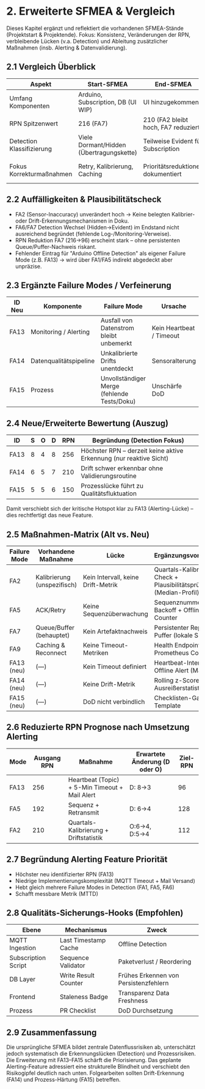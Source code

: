 # 2. Erweiterte SFMEA & Vergleich

Dieses Kapitel ergänzt und reflektiert die vorhandenen SFMEA-Stände (Projektstart & Projektende). Fokus: Konsistenz, Veränderungen der RPN, verbleibende Lücken (v.a. Detection) und Ableitung zusätzlicher Maßnahmen (insb. Alerting & Datenvalidierung).

## 2.1 Vergleich Überblick
| Aspekt | Start-SFMEA | End-SFMEA | Beobachtung |
|--------|-------------|----------|-------------|
| Umfang Komponenten | Arduino, Subscription, DB (UI WIP) | UI hinzugekommen | Vollständiger Systemblick erreicht |
| RPN Spitzenwert | 216 (FA7) | 210 (FA2 bleibt hoch, FA7 reduziert) | Maßnahmen teils wirksam (FA7) |
| Detection Klassifizierung | Viele Dormant/Hidden (Übertragungskette) | Teilweise Evident für Subscription | Keine aktive Benachrichtigung bei Ausfällen |
| Fokus Korrekturmaßnahmen | Retry, Kalibrierung, Caching | Prioritätsreduktionen dokumentiert | Wirksamkeit nur teilweise quantifiziert |

## 2.2 Auffälligkeiten & Plausibilitätscheck
- FA2 (Sensor-Inaccuracy) unverändert hoch -> Keine belegten Kalibrier- oder Drift-Erkennungsmechanismen in Doku.
- FA6/FA7 Detection Wechsel (Hidden→Evident) im Endstand nicht ausreichend begründet (fehlende Log-/Monitoring-Verweise).
- RPN Reduktion FA7 (216→96) erscheint stark – ohne persistenten Queue/Puffer-Nachweis riskant.
- Fehlender Eintrag für "Arduino Offline Detection" als eigener Failure Mode (z.B. FA13) → wird über FA1/FA5 indirekt abgedeckt aber unpräzise.

## 2.3 Ergänzte Failure Modes / Verfeinerung
| ID Neu | Komponente | Failure Mode | Ursache | Effekt | Bemerkung |
|--------|------------|--------------|---------|--------|-----------|
| FA13 | Monitoring / Alerting | Ausfall von Datenstrom bleibt unbemerkt | Kein Heartbeat / Timeout | Verzögerte Fehlerreaktion, Datenlücke | Splittet Erkennungsaspekt von FA1/FA5 |
| FA14 | Datenqualitätspipeline | Unkalibrierte Drifts unentdeckt | Sensoralterung | Schleichend falsche Empfehlungen | Ergänzt FA2 um zeitliche Dimension |
| FA15 | Prozess | Unvollständiger Merge (fehlende Tests/Doku) | Unschärfe DoD | Erhöht Einführungsfehler | Prozessrisiko, wirkt indirekt auf mehrere FAs |

## 2.4 Neue/Erweiterte Bewertung (Auszug)
| ID | S | O | D | RPN | Begründung (Detection Fokus) |
|----|---|---|---|-----|------------------------------|
| FA13 | 8 | 4 | 8 | 256 | Höchster RPN – derzeit keine aktive Erkennung (nur reaktive Sicht) |
| FA14 | 6 | 5 | 7 | 210 | Drift schwer erkennbar ohne Validierungsroutine |
| FA15 | 5 | 5 | 6 | 150 | Prozesslücke führt zu Qualitätsfluktuation |

Damit verschiebt sich der kritische Hotspot klar zu FA13 (Alerting-Lücke) – dies rechtfertigt das neue Feature.

## 2.5 Maßnahmen-Matrix (Alt vs. Neu)
| Failure Mode | Vorhandene Maßnahme | Lücke | Ergänzungsvorschlag |
|--------------|---------------------|-------|---------------------|
| FA2 | Kalibrierung (unspezifisch) | Kein Intervall, keine Drift-Metrik | Quartals-Kalibrier-Check + Plausibilitätsprüfung (Median-Profil) |
| FA5 | ACK/Retry | Keine Sequenzüberwachung | Sequenznummer + Backoff + Offline Counter |
| FA7 | Queue/Buffer (behauptet) | Kein Artefaktnachweis | Persistenter Replay-Puffer (lokale SQLite) |
| FA9 | Caching & Reconnect | Keine Timeout-Metriken | Health Endpoint + Prometheus Counter |
| FA13 (neu) | (—) | Kein Timeout definiert | Heartbeat-Intervall + Offline Alert (Mail) |
| FA14 (neu) | (—) | Keine Drift-Metrik | Rolling z-Score / IQR Ausreißerstatistik |
| FA15 (neu) | (—) | DoD nicht verbindlich | Checklisten-Gate PR Template |

## 2.6 Reduzierte RPN Prognose nach Umsetzung Alerting
| Mode | Ausgang RPN | Maßnahme | Erwartete Änderung (D oder O) | Ziel-RPN |
|------|-------------|----------|-------------------------------|----------|
| FA13 | 256 | Heartbeat (Topic) + 5-Min Timeout + Mail Alert | D: 8→3 | 96 |
| FA5 | 192 | Sequenz + Retransmit | D: 6→4 | 128 |
| FA2 | 210 | Quartals-Kalibrierung + Driftstatistik | O:6→4, D:5→4 | 112 |

## 2.7 Begründung Alerting Feature Priorität
- Höchster neu identifizierter RPN (FA13)
- Niedrige Implementierungskomplexität (MQTT Timeout + Mail Versand)
- Hebt gleich mehrere Failure Modes in Detection (FA1, FA5, FA6)
- Schafft messbare Metrik (MTTD)

## 2.8 Qualitäts-Sicherungs-Hooks (Empfohlen)
| Ebene | Mechanismus | Zweck |
|-------|-------------|------|
| MQTT Ingestion | Last Timestamp Cache | Offline Detection |
| Subscription Script | Sequence Validator | Paketverlust / Reordering |
| DB Layer | Write Result Counter | Frühes Erkennen von Persistenzfehlern |
| Frontend | Staleness Badge | Transparenz Data Freshness |
| Prozess | PR Checklist | DoD Durchsetzung |

## 2.9 Zusammenfassung
Die ursprüngliche SFMEA bildet zentrale Datenflussrisiken ab, unterschätzt jedoch systematisch die Erkennungslücken (Detection) und Prozessrisiken. Die Erweiterung mit FA13–FA15 schärft die Priorisierung. Das geplante Alerting-Feature adressiert eine strukturelle Blindheit und verschiebt den Risikogipfel deutlich nach unten. Folgearbeiten sollten Drift-Erkennung (FA14) und Prozess-Härtung (FA15) betreffen.
